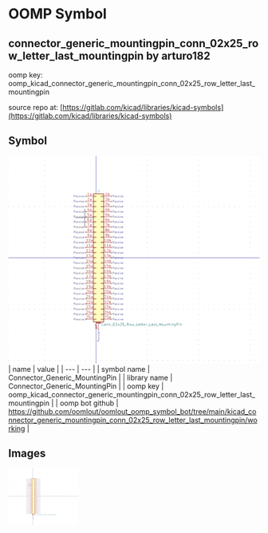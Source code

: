# OOMP Symbol  
## connector_generic_mountingpin_conn_02x25_row_letter_last_mountingpin  by arturo182  
  
oomp key: oomp_kicad_connector_generic_mountingpin_conn_02x25_row_letter_last_mountingpin  
  
source repo at: [https://gitlab.com/kicad/libraries/kicad-symbols](https://gitlab.com/kicad/libraries/kicad-symbols)  
## Symbol  
  
[![working.png](working_600.png)](working.png)  
| name | value | 
| --- | --- | 
| symbol name | Connector_Generic_MountingPin | 
| library name | Connector_Generic_MountingPin | 
| oomp key | oomp_kicad_connector_generic_mountingpin_conn_02x25_row_letter_last_mountingpin | 
| oomp bot github | https://github.com/oomlout/oomlout_oomp_symbol_bot/tree/main/kicad_connector_generic_mountingpin_conn_02x25_row_letter_last_mountingpin/working | 
## Images  
  
[![working.png](working_140.png)](working.png)  
